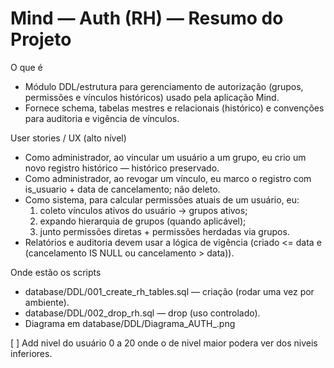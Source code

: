 # Mind — Auth (RH) — Resumo do Projeto

O que é
- Módulo DDL/estrutura para gerenciamento de autorização (grupos, permissões e vínculos históricos) usado pela aplicação Mind.
- Fornece schema, tabelas mestres e relacionais (histórico) e convenções para auditoria e vigência de vínculos.


User stories / UX (alto nível)
- Como administrador, ao vincular um usuário a um grupo, eu crio um novo registro histórico — histórico preservado.
- Como administrador, ao revogar um vínculo, eu marco o registro com is_usuario + data de cancelamento; não deleto.
- Como sistema, para calcular permissões atuais de um usuário, eu:
  1) coleto vínculos ativos do usuário → grupos ativos;
  2) expando hierarquia de grupos (quando aplicável);
  3) junto permissões diretas + permissões herdadas via grupos.
- Relatórios e auditoria devem usar a lógica de vigência (criado <= data e (cancelamento IS NULL ou cancelamento > data)).

Onde estão os scripts
- database/DDL/001_create_rh_tables.sql — criação (rodar uma vez por ambiente).
- database/DDL/002_drop_rh.sql — drop (uso controlado).
- Diagrama em database/DDL/Diagrama_AUTH_.png



[ ] Add nivel do usuário 0 a 20 onde o de nivel maior podera ver dos niveis inferiores.
